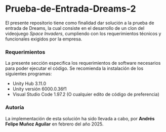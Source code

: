 # Prueba-de-Entrada-Dreams-2
El presente repositorio tiene como finalidad dar solución a la prueba de entrada de Dreams, la cual consiste en el desarrollo de un clon del videojuego *Space Invaders*, cumpliendo con los requerimientos técnicos y funcionales exigidos por la empresa. 

### Requerimientos
La presente sección especifica los requerimientos de software necesarios para poder ejecutar el código. Se recomienda la instalación de los siguientes programas:

- Unity Hub 3.11.0  
- Unity versión 6000.0.36f1  
- Visual Studio Code 1.97.2 (O cualquier edito de código de preferencia)

### Autoría
La implementación de esta solución ha sido llevada a cabo, por **Andrés Felipe Muñoz Aguilar** en febrero del año 2025.